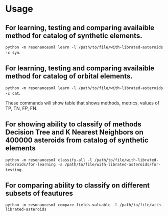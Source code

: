 # Usage

## For learning, testing and comparing availaible method for catalog of synthetic elements.
`python -m resonancesml learn -l /path/to/file/with-librated-asteroids -c syn`.

## For learning, testing and comparing availaible method for catalog of orbital elements.
`python -m resonancesml learn -l /path/to/file/with-librated-asteroids -c cat`.

These commands will show table that shows methods, metrics, values of TP, TN, FP, FN.

## For showing ability to classify of methods Decision Tree and K Nearest Neighbors on 400000 asteroids from catalog of synthetic elements
`python -m resonancesml classify-all -l /path/to/file/with-librated-asteroids/for-learning -a /path/to/file/with-librated-asteroids/for-testing`.

## For comparing ability to classify on different subsets of feautures
`python -m resonancesml compare-fields-valuable -l /path/to/file/with-librated-asteroids`
